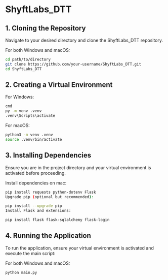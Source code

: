 # ShyftLabs_DTT

## 1. Cloning the Repository

Navigate to your desired directory and clone the ShyftLabs_DTT repository.

For both Windows and macOS:

```sh
cd path/to/directory
git clone https://github.com/your-username/ShyftLabs_DTT.git
cd ShyftLabs_DTT
```

## 2. Creating a Virtual Environment

For Windows:
```sh
cmd
py -m venv .venv
.venv\Scripts\activate
```

For macOS:
```sh
python3 -m venv .venv
source .venv/bin/activate
```

## 3. Installing Dependencies

Ensure you are in the project directory and your virtual environment is activated before proceeding.

Install dependencies on mac:

```sh
pip install requests python-dotenv Flask
Upgrade pip (optional but recommended):
```

```sh
pip install --upgrade pip
Install Flask and extensions:
```

```sh
pip install flask flask-sqlalchemy flask-login
```

## 4. Running the Application

To run the application, ensure your virtual environment is activated and execute the main script:

For both Windows and macOS:

```sh
python main.py
```
